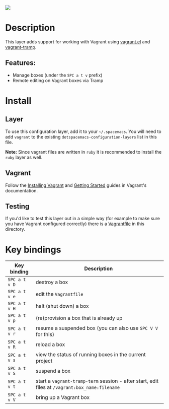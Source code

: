 ![](img/vagrant.png)

# Description

This layer adds support for working with Vagrant using
[vagrant.el](https://github.com/ottbot/vagrant.el) and
[vagrant-tramp](https://github.com/dougm/vagrant-tramp).

## Features:

-   Manage boxes (under the `SPC a t v` prefix)
-   Remote editing on Vagrant boxes via Tramp

# Install

## Layer

To use this configuration layer, add it to your `~/.spacemacs`. You will
need to add `vagrant` to the existing
`dotspacemacs-configuration-layers` list in this file.

**Note:** Since vagrant files are written in `ruby` it is recommended to
install the `ruby` layer as well.

## Vagrant

Follow the [Installing
Vagrant](https://www.vagrantup.com/docs/installation#installing-vagrant)
and [Getting
Started](https://learn.hashicorp.com/tutorials/vagrant/getting-started-index)
guides in Vagrant's documentation.

## Testing

If you'd like to test this layer out in a simple way (for example to
make sure you have Vagrant configured correctly) there is a
[Vagrantfile](https://gist.github.com/anonymous/578279337caf180298cd91c61be995bc)
in this directory.

# Key bindings

| Key binding   | Description                                                                                    |
|---------------|------------------------------------------------------------------------------------------------|
| `SPC a t v D` | destroy a box                                                                                  |
| `SPC a t v e` | edit the `Vagrantfile`                                                                         |
| `SPC a t v H` | halt (shut down) a box                                                                         |
| `SPC a t v p` | (re)provision a box that is already up                                                         |
| `SPC a t v r` | resume a suspended box (you can also use `SPC V V` for this)                                   |
| `SPC a t v R` | reload a box                                                                                   |
| `SPC a t v s` | view the status of running boxes in the current project                                        |
| `SPC a t v S` | suspend a box                                                                                  |
| `SPC a t v t` | start a `vagrant-tramp-term` session - after start, edit files at `/vagrant:box_name:filename` |
| `SPC a t v V` | bring up a Vagrant box                                                                         |
